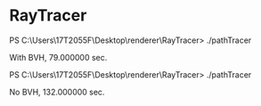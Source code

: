 # RayTracer

PS C:\Users\17T2055F\Desktop\renderer\RayTracer> ./pathTracer

With BVH, 79.000000 sec.

PS C:\Users\17T2055F\Desktop\renderer\RayTracer> ./pathTracer

No BVH, 132.000000 sec.
